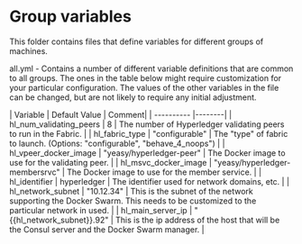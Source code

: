 # Group variables

This folder contains files that define variables for different groups of machines.

all.yml - Contains a number of different variable definitions that are common to all groups.  The ones in the table below might require customization for your particular configuration.  The values of the other variables in the file can be changed, but are not likely to require any initial adjustment.


| Variable | Default Value | Comment|
| ---------- |--------|
| hl\_num\_validating_peers   |  8   | The number of Hyperledger validating peers to run in the Fabric. |
| hl_fabric_type              | "configurable"  | The "type" of fabric to launch. (Options: "configurable", "behave_4_noops") |
| hl\_vpeer\_docker_image     | "yeasy/hyperledger-peer" | The Docker image to use for the validating peer. | 
| hl\_msvc\_docker_image      | "yeasy/hyperledger-membersrvc" | The Docker image to use for the member service.  |
| hl\_identifier               | hyperledger | The identifier used for network domains, etc. |
| hl\_network\_subnet           | "10.12.34"  | This is the subnet of the network supporting the Docker Swarm.  This needs to be customized to the particular network in used. |
| hl\_main\_server\_ip           | "{{hl_network_subnet}}.92"  |  This is the ip address of the host that will be the Consul server and the Docker Swarm manager. |
 
